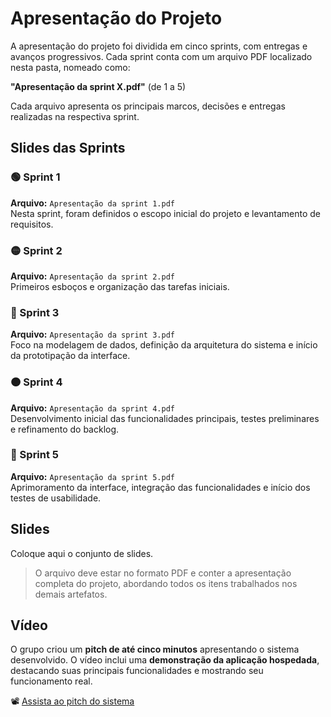 # Apresentação do Projeto

A apresentação do projeto foi dividida em cinco sprints, com entregas e avanços progressivos. Cada sprint conta com um arquivo PDF localizado nesta pasta, nomeado como:

**"Apresentação da sprint X.pdf"** (de 1 a 5)

Cada arquivo apresenta os principais marcos, decisões e entregas realizadas na respectiva sprint.

## Slides das Sprints

### 🟢 Sprint 1  
**Arquivo:** `Apresentação da sprint 1.pdf`  
Nesta sprint, foram definidos o escopo inicial do projeto e levantamento de requisitos.

### 🟡 Sprint 2  
**Arquivo:** `Apresentação da sprint 2.pdf`  
Primeiros esboços e organização das tarefas iniciais.

### 🔵 Sprint 3  
**Arquivo:** `Apresentação da sprint 3.pdf`  
Foco na modelagem de dados, definição da arquitetura do sistema e início da prototipação da interface. 

### 🟠 Sprint 4  
**Arquivo:** `Apresentação da sprint 4.pdf`  
Desenvolvimento inicial das funcionalidades principais, testes preliminares e refinamento do backlog.

### 🔴 Sprint 5  
**Arquivo:** `Apresentação da sprint 5.pdf`  
Aprimoramento da interface, integração das funcionalidades e início dos testes de usabilidade.

## Slides

Coloque aqui o conjunto de slides.

> O arquivo deve estar no formato PDF e conter a apresentação completa do projeto, abordando todos os itens trabalhados nos demais artefatos. 

## Vídeo

O grupo criou um **pitch de até cinco minutos** apresentando o sistema desenvolvido. O vídeo inclui uma **demonstração da aplicação hospedada**, destacando suas principais funcionalidades e mostrando seu funcionamento real.

📽️ [Assista ao pitch do sistema](./video-pitch.mp4)

